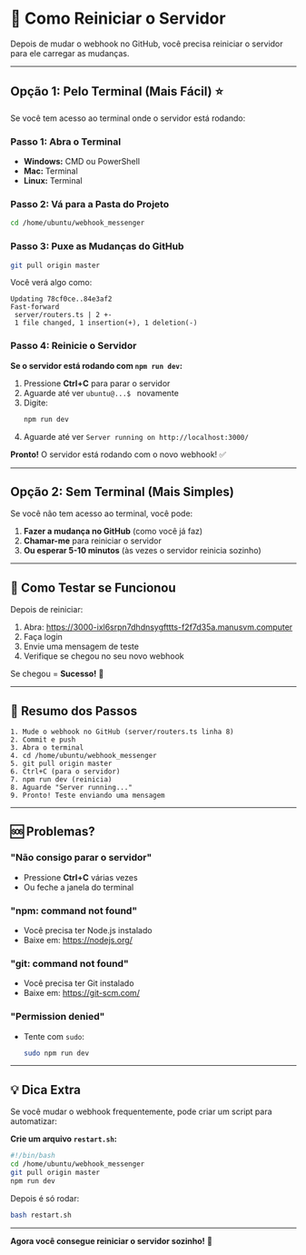 # 🔄 Como Reiniciar o Servidor

Depois de mudar o webhook no GitHub, você precisa reiniciar o servidor para ele carregar as mudanças.

---

## Opção 1: Pelo Terminal (Mais Fácil) ⭐

Se você tem acesso ao terminal onde o servidor está rodando:

### Passo 1: Abra o Terminal
- **Windows:** CMD ou PowerShell
- **Mac:** Terminal
- **Linux:** Terminal

### Passo 2: Vá para a Pasta do Projeto
```bash
cd /home/ubuntu/webhook_messenger
```

### Passo 3: Puxe as Mudanças do GitHub
```bash
git pull origin master
```

Você verá algo como:
```
Updating 78cf0ce..84e3af2
Fast-forward
 server/routers.ts | 2 +-
 1 file changed, 1 insertion(+), 1 deletion(-)
```

### Passo 4: Reinicie o Servidor

**Se o servidor está rodando com `npm run dev`:**

1. Pressione **Ctrl+C** para parar o servidor
2. Aguarde até ver `ubuntu@...$ ` novamente
3. Digite:
   ```bash
   npm run dev
   ```
4. Aguarde até ver `Server running on http://localhost:3000/`

**Pronto!** O servidor está rodando com o novo webhook! ✅

---

## Opção 2: Sem Terminal (Mais Simples)

Se você não tem acesso ao terminal, você pode:

1. **Fazer a mudança no GitHub** (como você já faz)
2. **Chamar-me** para reiniciar o servidor
3. **Ou esperar 5-10 minutos** (às vezes o servidor reinicia sozinho)

---

## 🧪 Como Testar se Funcionou

Depois de reiniciar:

1. Abra: https://3000-ixl6srpn7dhdnsygfttts-f2f7d35a.manusvm.computer
2. Faça login
3. Envie uma mensagem de teste
4. Verifique se chegou no seu novo webhook

Se chegou = **Sucesso!** 🎉

---

## 📝 Resumo dos Passos

```
1. Mude o webhook no GitHub (server/routers.ts linha 8)
2. Commit e push
3. Abra o terminal
4. cd /home/ubuntu/webhook_messenger
5. git pull origin master
6. Ctrl+C (para o servidor)
7. npm run dev (reinicia)
8. Aguarde "Server running..."
9. Pronto! Teste enviando uma mensagem
```

---

## 🆘 Problemas?

### "Não consigo parar o servidor"
- Pressione **Ctrl+C** várias vezes
- Ou feche a janela do terminal

### "npm: command not found"
- Você precisa ter Node.js instalado
- Baixe em: https://nodejs.org/

### "git: command not found"
- Você precisa ter Git instalado
- Baixe em: https://git-scm.com/

### "Permission denied"
- Tente com `sudo`:
  ```bash
  sudo npm run dev
  ```

---

## 💡 Dica Extra

Se você mudar o webhook frequentemente, pode criar um script para automatizar:

**Crie um arquivo `restart.sh`:**
```bash
#!/bin/bash
cd /home/ubuntu/webhook_messenger
git pull origin master
npm run dev
```

Depois é só rodar:
```bash
bash restart.sh
```

---

**Agora você consegue reiniciar o servidor sozinho!** 🚀

